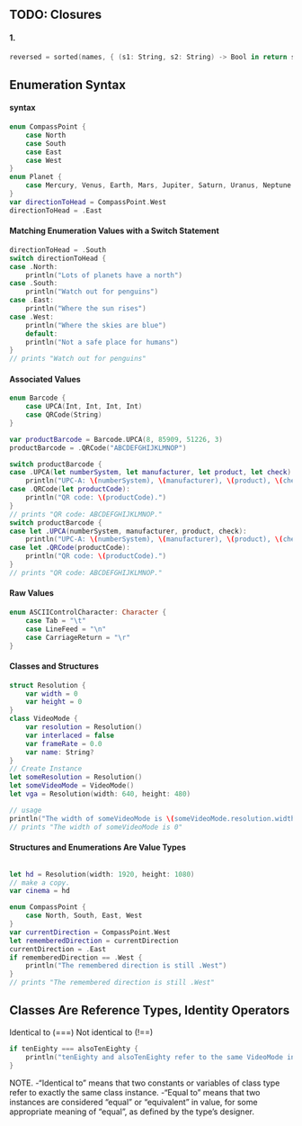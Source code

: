 ## TODO: Closures 

#### 1.
```swift
reversed = sorted(names, { (s1: String, s2: String) -> Bool in return s1 > s2 } )
```


## Enumeration Syntax
#### syntax
```swift
enum CompassPoint {
    case North
    case South
    case East
    case West
}
enum Planet {
    case Mercury, Venus, Earth, Mars, Jupiter, Saturn, Uranus, Neptune
}
var directionToHead = CompassPoint.West
directionToHead = .East
```

#### Matching Enumeration Values with a Switch Statement
```swift
directionToHead = .South
switch directionToHead {
case .North:
    println("Lots of planets have a north")
case .South:
    println("Watch out for penguins")
case .East:
    println("Where the sun rises")
case .West:
    println("Where the skies are blue")
    default:
    println("Not a safe place for humans")
}
// prints "Watch out for penguins"
```

#### Associated Values
```swift
enum Barcode {
    case UPCA(Int, Int, Int, Int)
    case QRCode(String)
}

var productBarcode = Barcode.UPCA(8, 85909, 51226, 3)
productBarcode = .QRCode("ABCDEFGHIJKLMNOP")

switch productBarcode {
case .UPCA(let numberSystem, let manufacturer, let product, let check):
    println("UPC-A: \(numberSystem), \(manufacturer), \(product), \(check).")
case .QRCode(let productCode):
    println("QR code: \(productCode).")
}
// prints "QR code: ABCDEFGHIJKLMNOP."
switch productBarcode {
case let .UPCA(numberSystem, manufacturer, product, check):
    println("UPC-A: \(numberSystem), \(manufacturer), \(product), \(check).")
case let .QRCode(productCode):
    println("QR code: \(productCode).")
}
// prints "QR code: ABCDEFGHIJKLMNOP."
```

#### Raw Values
```swift
enum ASCIIControlCharacter: Character {
    case Tab = "\t"
    case LineFeed = "\n"
    case CarriageReturn = "\r"
}
```

#### Classes and Structures
```swift
struct Resolution {
    var width = 0
    var height = 0
}
class VideoMode {
    var resolution = Resolution()
    var interlaced = false
    var frameRate = 0.0
    var name: String?
}
// Create Instance
let someResolution = Resolution()
let someVideoMode = VideoMode()
let vga = Resolution(width: 640, height: 480)

// usage
println("The width of someVideoMode is \(someVideoMode.resolution.width)")
// prints "The width of someVideoMode is 0"

```

#### Structures and Enumerations Are Value Types
```swift

let hd = Resolution(width: 1920, height: 1080)
// make a copy.
var cinema = hd

enum CompassPoint {
    case North, South, East, West
}
var currentDirection = CompassPoint.West
let rememberedDirection = currentDirection
currentDirection = .East
if rememberedDirection == .West {
    println("The remembered direction is still .West")
}
// prints "The remembered direction is still .West"
```
## Classes Are Reference Types, Identity Operators
Identical to (===)
Not identical to (!==)
```swift
if tenEighty === alsoTenEighty {
    println("tenEighty and alsoTenEighty refer to the same VideoMode instance.")
}
```
NOTE. 
-“Identical to” means that two constants or variables of class type refer to exactly the same class instance.
-“Equal to” means that two instances are considered “equal” or “equivalent” in value, for some appropriate meaning of “equal”, as defined by the type’s designer.

